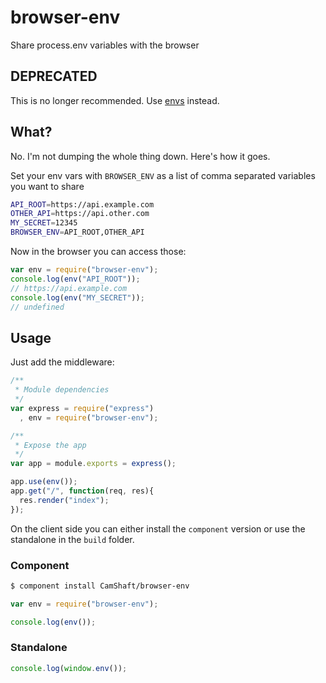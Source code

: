 browser-env
===========

Share process.env variables with the browser

DEPRECATED
----------

This is no longer recommended. Use [envs](https://github.com/camshaft/envs) instead.

What?
-----

No. I'm not dumping the whole thing down. Here's how it goes.

Set your env vars with `BROWSER_ENV` as a list of comma separated variables you want to share

```sh
API_ROOT=https://api.example.com
OTHER_API=https://api.other.com
MY_SECRET=12345
BROWSER_ENV=API_ROOT,OTHER_API
```

Now in the browser you can access those:

```js
var env = require("browser-env");
console.log(env("API_ROOT"));
// https://api.example.com
console.log(env("MY_SECRET"));
// undefined
```

Usage
-----

Just add the middleware:

```js
/**
 * Module dependencies
 */
var express = require("express")
  , env = require("browser-env");

/**
 * Expose the app
 */
var app = module.exports = express();

app.use(env());
app.get("/", function(req, res){
  res.render("index");
});
```

On the client side you can either install the `component` version or use the standalone in the `build` folder.

### Component

```sh
$ component install CamShaft/browser-env
```

```js
var env = require("browser-env");

console.log(env());
```

### Standalone

```js
console.log(window.env());
```
